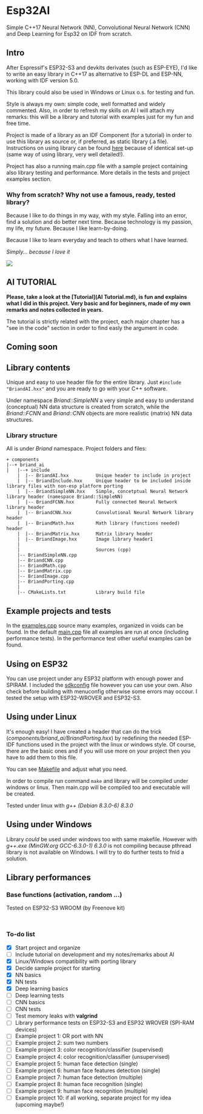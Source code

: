 # Esp32AI

Simple C++17 Neural Network (NN), Convolutional Neural Network (CNN) and Deep Learning for Esp32 on IDF from scratch.

## Intro

After Espressif's ESP32-S3 and devkits derivates (such as ESP-EYE), I'd like to write an easy library in C++17 as alternative to ESP-DL and ESP-NN, working with IDF version 5.0. 

This library could also be used in Windows or Linux o.s. for testing and fun.

Style is always my own: simple code, well formatted and widely commented. Also, in order to refresh my skills on AI I will attach my remarks: this will be a library and tutorial with examples just for my fun and free time.

Project is made of a library as an IDF Component (for a tutorial) in order to use this library as source or, if preferred, as static library (.a file). Instructions on using library can be found [here](https://github.com/briand-hub/LibEsp32IDF/blob/main/README.md#use-as-source-easier) because of identical set-up (same way of using library, very well detailed!).

Project has also a running main.cpp file with a sample project containing also library testing and performance. More details in the tests and project examples section.

### Why from scratch? Why not use a famous, ready, tested library?

Because I like to do things in my way, with my style. Falling into an error, find a solution and do better next time. Because technology is my passion, my life, my future. Because I like learn-by-doing.

Because I like to learn everyday and teach to others what I have learned.

*Simply... because I love it*

<a href="https://www.buymeacoffee.com/briandhub"><img src="https://img.buymeacoffee.com/button-api/?text=Buy me a coffee&emoji=&slug=briandhub&button_colour=FFDD00&font_colour=000000&font_family=Cookie&outline_colour=000000&coffee_colour=ffffff" /></a>

## AI TUTORIAL

**Please, take a look at the [Tutorial](AI Tutorial.md), is fun and explains what I did in this project. Very basic and for beginners, made of my own remarks and notes collected in years.**

The tutorial is strictly related with the project, each major chapter has a "see in the code" section in order to find easly the argument in code.

## Coming soon



## Library contents

Unique and easy to use header file for the entire library. Just  ``#include "BriandAI.hxx"`` and you are ready to go with your C++ software.

Under namespace *Briand::SimpleNN* a very simple and easy to understand (conceptual) NN data structure is created from scratch, while the *Briand::FCNN* and *Briand::CNN* objects are more realistic (matrix) NN data structures.

### Library structure

All is under *Briand* namespace. Project folders and files:

```
+ components
|--+ briand_ai
|   |--+ include
    |  |-- BriandAI.hxx          Unique header to include in project
    |  |-- BriandInclude.hxx     Unique header to be included inside library files with non-esp platform porting 
    |  |-- BriandSimpleNN.hxx    Simple, concetptual Neural Network library header (namespace Briand::SimpleNN)
    |  |-- BriandFCNN.hxx        Fully connected Neural Network library header
    |  |-- BriandCNN.hxx         Convolutional Neural Network library header
    |  |-- BriandMath.hxx        Math library (functions needed) header
    |  |-- BriandMatrix.hxx      Matrix library header
    |  |-- BriandImage.hxx       Image library header1
    |
    |                            Sources (cpp)
    |-- BriandSimpleNN.cpp       
    |-- BriandCNN.cpp
    |-- BriandMath.cpp
    |-- BriandMatrix.cpp
    |-- BriandImage.cpp
    |-- BriandPorting.cpp
    |
    |-- CMakeLists.txt           Library build file
```

## Example projects and tests

In the [examples.cpp](main/examples.cpp) source many examples, organized in voids can be found. In the default [main.cpp](main/main.cpp) file all examples are run at once (including performance tests). In the performance test other useful examples can be found.

## Using on ESP32

You can use project under any ESP32 platform with enough power and SPIRAM. I included the [sdkconfig](sdkconfig) file however you can use your own. Also check before building with menuconfig otherwise some errors may occour. I tested the setup with ESP32-WROVER and ESP32-S3.

## Using under Linux

It's enough easy! I have created a header that can do the trick (*components/briand_ai/BriandPorting.hxx*) by redefining the needed ESP-IDF functions used in the project with the linux or windows style. Of course, there are the basic ones and if you will use more on your project then you have to add them to this file.

You can see [Makefile](/platform_porting/Makefile) and adjust what you need.

In order to compile run command ``make`` and library will be compiled under windows or linux. Then main.cpp will be compiled too and executable will be created.

Tested under linux with *g++ (Debian 8.3.0-6) 8.3.0* 

## Using under Windows

Library *could* be used under windows too with same makefile. However with *g++.exe (MinGW.org GCC-6.3.0-1) 6.3.0* is not compiling because pthread library is not available on Windows. I will try to do further tests to fnid a solution.

## Library performances

### Base functions (activation, random ...)

Tested on ESP32-S3 WROOM (by Freenove kit)

```


```

### To-do list

 - [x] Start project and organize
 - [ ] Include tutorial on development and my notes/remarks about AI
 - [x] Linux/Windows compatibility with porting library
 - [x] Decide sample project for starting
 - [x] NN basics
 - [x] NN tests 
 - [x] Deep learning basics
 - [ ] Deep learning tests
 - [ ] CNN basics
 - [ ] CNN tests
 - [ ] Test memory leaks with **valgrind**
 - [ ] Library performance tests on ESP32-S3 and ESP32 WROVER (SPI-RAM devices)
 - [ ] Example project 1: OR port with NN
 - [ ] Example project 2: sum two numbers
 - [ ] Example project 3: color recognition/classifier (supervised)
 - [ ] Example project 4: color recognition/classifier (unsupervised)
 - [ ] Example project 5: human face detection (single)
 - [ ] Example project 6: human face features detection (single)
 - [ ] Example project 7: human face detection (multiple)
 - [ ] Example project 8: human face recognition (single)
 - [ ] Example project 9: human face recognition (multiple)
 - [ ] Example project 10: if all working, separate project for my idea (upcoming maybe!)
